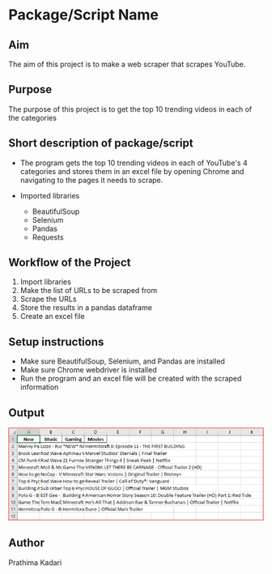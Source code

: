# Package/Script Name

## Aim

The aim of this project is to make a web scraper that scrapes YouTube.

## Purpose

The purpose of this project is to get the top 10 trending videos in each of the categories

## Short description of package/script

- The program gets the top 10 trending videos in each of YouTube's 4 categories and stores them in an excel file by opening Chrome and navigating to the pages it needs to scrape.

- Imported libraries 
    - BeautifulSoup
    - Selenium
    - Pandas
    - Requests

## Workflow of the Project

1. Import libraries
2. Make the list of URLs to be scraped from
3. Scrape the URLs
4. Store the results in a pandas dataframe
5. Create an excel file

## Setup instructions

- Make sure BeautifulSoup, Selenium, and Pandas are installed
- Make sure Chrome webdriver is installed
- Run the program and an excel file will be created with the scraped information

## Output

![image](Images/Output.PNG)

## Author

Prathima Kadari

